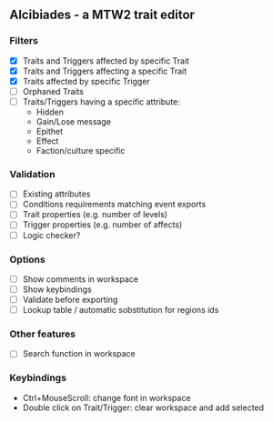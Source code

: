 ## Alcibiades - a MTW2 trait editor

### Filters
- [x] Traits and Triggers affected by specific Trait
- [x] Traits and Triggers affecting a specific Trait
- [x] Traits affected by specific Trigger
- [ ] Orphaned Traits
- [ ] Traits/Triggers having a specific attribute:
     - Hidden
     - Gain/Lose message
     - Epithet
     - Effect
     - Faction/culture specific

### Validation
- [ ] Existing attributes
- [ ] Conditions requirements matching event exports
- [ ] Trait properties (e.g. number of levels)
- [ ] Trigger properties (e.g. number of affects)
- [ ] Logic checker?

### Options
- [ ] Show comments in workspace
- [ ] Show keybindings
- [ ] Validate before exporting
- [ ] Lookup table / automatic sobstitution for regions ids

### Other features
- [ ] Search function in workspace

### Keybindings
- Ctrl+MouseScroll: change font in workspace
- Double click on Trait/Trigger: clear workspace and add selected

